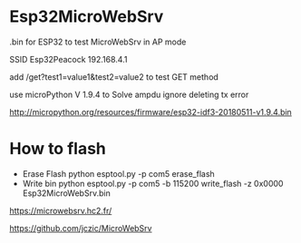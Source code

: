 # Esp32MicroWebSrv

.bin for ESP32 to test MicroWebSrv in AP mode 

SSID Esp32Peacock
192.168.4.1

add /get?test1=value1&test2=value2 to test GET method

use microPython V 1.9.4 to Solve ampdu ignore deleting tx error

http://micropython.org/resources/firmware/esp32-idf3-20180511-v1.9.4.bin

# How to flash
- Erase Flash
python esptool.py -p com5 erase_flash
- Write bin
python esptool.py -p com5 -b 115200 write_flash -z  0x0000 Esp32MicroWebSrv.bin


https://microwebsrv.hc2.fr/

https://github.com/jczic/MicroWebSrv
